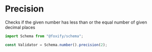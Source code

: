 # Precision

Checks if the given number has less than or the equal number of given decimal places

```typescript
import Schema from "@foxify/schema";

const Validator = Schema.number().precision(2);
```

